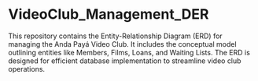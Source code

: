 # VideoClub_Management_DER
This repository contains the Entity-Relationship Diagram (ERD) for managing the Anda Payá Video Club. It includes the conceptual model outlining entities like Members, Films, Loans, and Waiting Lists. The ERD is designed for efficient database implementation to streamline video club operations.
